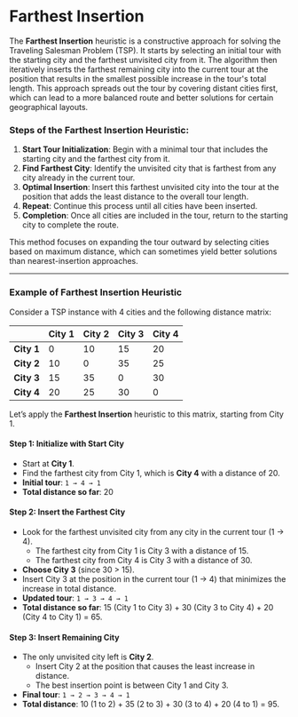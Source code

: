# Farthest Insertion

The **Farthest Insertion** heuristic is a constructive approach for solving the Traveling Salesman Problem (TSP). It starts by selecting an initial tour with the starting city and the farthest unvisited city from it. The algorithm then iteratively inserts the farthest remaining city into the current tour at the position that results in the smallest possible increase in the tour's total length. This approach spreads out the tour by covering distant cities first, which can lead to a more balanced route and better solutions for certain geographical layouts.

### Steps of the Farthest Insertion Heuristic:
1. **Start Tour Initialization**: Begin with a minimal tour that includes the starting city and the farthest city from it.
2. **Find Farthest City**: Identify the unvisited city that is farthest from any city already in the current tour.
3. **Optimal Insertion**: Insert this farthest unvisited city into the tour at the position that adds the least distance to the overall tour length.
4. **Repeat**: Continue this process until all cities have been inserted.
5. **Completion**: Once all cities are included in the tour, return to the starting city to complete the route.

This method focuses on expanding the tour outward by selecting cities based on maximum distance, which can sometimes yield better solutions than nearest-insertion approaches.

---

### Example of Farthest Insertion Heuristic

Consider a TSP instance with 4 cities and the following distance matrix:

|         | City 1 | City 2 | City 3 | City 4 |
|---------|--------|--------|--------|--------|
| **City 1** | 0      | 10     | 15     | 20     |
| **City 2** | 10     | 0      | 35     | 25     |
| **City 3** | 15     | 35     | 0      | 30     |
| **City 4** | 20     | 25     | 30     | 0      |

Let’s apply the **Farthest Insertion** heuristic to this matrix, starting from City 1.

#### Step 1: Initialize with Start City
- Start at **City 1**.
- Find the farthest city from City 1, which is **City 4** with a distance of 20.
- **Initial tour**: `1 → 4 → 1`
- **Total distance so far**: 20

#### Step 2: Insert the Farthest City
- Look for the farthest unvisited city from any city in the current tour (1 → 4).
  - The farthest city from City 1 is City 3 with a distance of 15.
  - The farthest city from City 4 is City 3 with a distance of 30.
- **Choose City 3** (since 30 > 15).
- Insert City 3 at the position in the current tour (1 → 4) that minimizes the increase in total distance.
- **Updated tour**: `1 → 3 → 4 → 1`
- **Total distance so far**: 15 (City 1 to City 3) + 30 (City 3 to City 4) + 20 (City 4 to City 1) = 65.

#### Step 3: Insert Remaining City
- The only unvisited city left is **City 2**.
  - Insert City 2 at the position that causes the least increase in distance.
  - The best insertion point is between City 1 and City 3.
- **Final tour**: `1 → 2 → 3 → 4 → 1`
- **Total distance**: 10 (1 to 2) + 35 (2 to 3) + 30 (3 to 4) + 20 (4 to 1) = 95.
